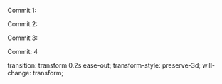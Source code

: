 Commit 1:

Commit 2:




Commit 3:



Commit: 4
        










transition: transform 0.2s ease-out;
        transform-style: preserve-3d;
        will-change: transform;


